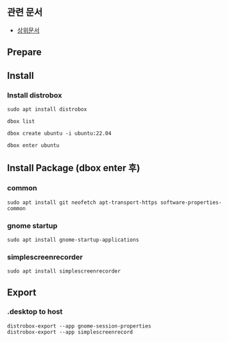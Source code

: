 ## 관련 문서
- [상위문서](readme.md)

## Prepare

## Install 

### Install distrobox
```
sudo apt install distrobox

dbox list

dbox create ubuntu -i ubuntu:22.04

dbox enter ubuntu
```

## Install Package (dbox enter 후)

### common 
```
sudo apt install git neofetch apt-transport-https software-properties-common
```

### gnome startup
```
sudo apt install gnome-startup-applications
```

### simplescreenrecorder
```
sudo apt install simplescreenrecorder
```

## Export
### .desktop to host 
```
distrobox-export --app gnome-session-properties
distrobox-export --app simplescreenrecord
```